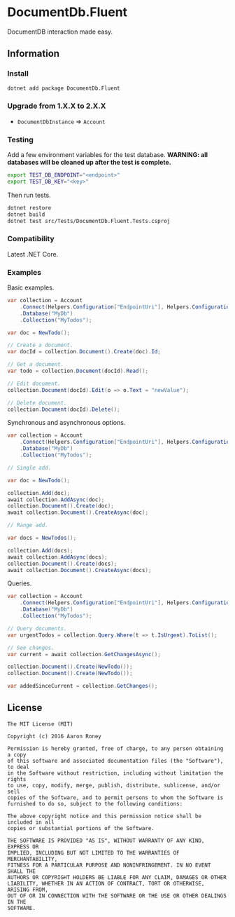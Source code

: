 # DocumentDb.Fluent

DocumentDB interaction made easy.

## Information

### Install

```bash
dotnet add package DocumentDb.Fluent
```

### Upgrade from 1.X.X to 2.X.X

* `DocumentDbInstance` => `Account`

### Testing

Add a few environment variables for the test database.  **WARNING: all databases will be cleaned up after the test is complete.**

```bash
export TEST_DB_ENDPOINT="<endpoint>"
export TEST_DB_KEY="<key>"
```

Then run tests.

```bash
dotnet restore
dotnet build
dotnet test src/Tests/DocumentDb.Fluent.Tests.csproj
```

### Compatibility

Latest .NET Core.

### Examples

Basic examples.

```csharp
var collection = Account
    .Connect(Helpers.Configuration["EndpointUri"], Helpers.Configuration["PrimaryKey"])
    .Database("MyDb")
    .Collection("MyTodos");

var doc = NewTodo();

// Create a document.
var docId = collection.Document().Create(doc).Id;

// Get a document.
var todo = collection.Document(docId).Read();

// Edit document.
collection.Document(docId).Edit(o => o.Text = "newValue");

// Delete document.
collection.Document(docId).Delete();
```

Synchronous and asynchronous options.

```csharp
var collection = Account
    .Connect(Helpers.Configuration["EndpointUri"], Helpers.Configuration["PrimaryKey"])
    .Database("MyDb")
    .Collection("MyTodos");

// Single add.

var doc = NewTodo();

collection.Add(doc);
await collection.AddAsync(doc);
collection.Document().Create(doc);
await collection.Document().CreateAsync(doc);

// Range add.

var docs = NewTodos();

collection.Add(docs);
await collection.AddAsync(docs);
collection.Document().Create(docs);
await collection.Document().CreateAsync(docs);
```

Queries.

```csharp
var collection = Account
    .Connect(Helpers.Configuration["EndpointUri"], Helpers.Configuration["PrimaryKey"])
    .Database("MyDb")
    .Collection("MyTodos");

// Query documents.
var urgentTodos = collection.Query.Where(t => t.IsUrgent).ToList();

// See changes.
var current = await collection.GetChangesAsync();

collection.Document().Create(NewTodo());
collection.Document().Create(NewTodo());

var addedSinceCurrent = collection.GetChanges();
```

## License

```
The MIT License (MIT)

Copyright (c) 2016 Aaron Roney

Permission is hereby granted, free of charge, to any person obtaining a copy
of this software and associated documentation files (the "Software"), to deal
in the Software without restriction, including without limitation the rights
to use, copy, modify, merge, publish, distribute, sublicense, and/or sell
copies of the Software, and to permit persons to whom the Software is
furnished to do so, subject to the following conditions:

The above copyright notice and this permission notice shall be included in all
copies or substantial portions of the Software.

THE SOFTWARE IS PROVIDED "AS IS", WITHOUT WARRANTY OF ANY KIND, EXPRESS OR
IMPLIED, INCLUDING BUT NOT LIMITED TO THE WARRANTIES OF MERCHANTABILITY,
FITNESS FOR A PARTICULAR PURPOSE AND NONINFRINGEMENT. IN NO EVENT SHALL THE
AUTHORS OR COPYRIGHT HOLDERS BE LIABLE FOR ANY CLAIM, DAMAGES OR OTHER
LIABILITY, WHETHER IN AN ACTION OF CONTRACT, TORT OR OTHERWISE, ARISING FROM,
OUT OF OR IN CONNECTION WITH THE SOFTWARE OR THE USE OR OTHER DEALINGS IN THE
SOFTWARE.
```
